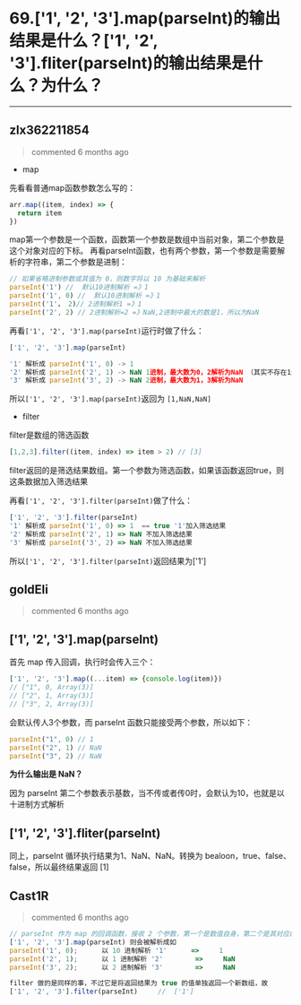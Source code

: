 
 # 69.['1', '2', '3'].map(parseInt)的输出结果是什么？['1', '2', '3'].fliter(parseInt)的输出结果是什么？为什么？ 
  
 ***
## zlx362211854 
 > commented 6 months ago 

* map

先看看普通map函数参数怎么写的：

```javascript
arr.map((item, index) => {
  return item
})

```
map第一个参数是一个函数，函数第一个参数是数组中当前对象，第二个参数是这个对象对应的下标。
再看parseInt函数，也有两个参数，第一个参数是需要解析的字符串，第二个参数是进制：

```javascript
// 如果省略进制参数或其值为 0，则数字将以 10 为基础来解析
parseInt('1') //  默认10进制解析 =》1
parseInt('1', 0) //  默认10进制解析 =》1
parseInt('1'， 2)// 2进制解析1 =》1
parseInt('2', 2) // 2进制解析=2 =》NaN,2进制中最大的数是1，所以为NaN

```
再看`['1', '2', '3'].map(parseInt)`运行时做了什么：

```javascript
['1', '2', '3'].map(parseInt)

'1' 解析成 parseInt('1', 0) -> 1
'2' 解析成 parseInt('2', 1) -> NaN 1进制，最大数为0，2解析为NaN （其实不存在1进制）
'3' 解析成 parseInt('3', 2) -> NaN 2进制，最大数为1，3解析为NaN

```
所以`['1', '2', '3'].map(parseInt)`返回为 `[1,NaN,NaN]`
* filter

filter是数组的筛选函数

```javascript
[1,2,3].filter((item, index) => item > 2) // [3]

```

filter返回的是筛选结果数组。第一个参数为筛选函数，如果该函数返回true，则这条数据加入筛选结果

再看`['1', '2', '3'].filter(parseInt)`做了什么：


```javascript
['1', '2', '3'].filter(parseInt)
'1' 解析成 parseInt('1', 0) => 1  == true '1'加入筛选结果
'2' 解析成 parseInt('2', 1) => NaN 不加入筛选结果
'3' 解析成 parseInt('3', 2) => NaN 不加入筛选结果

```
所以`['1', '2', '3'].filter(parseInt)`返回结果为['1']

## goldEli 
 > commented 6 months ago 

## ['1', '2', '3'].map(parseInt)

首先 map 传入回调，执行时会传入三个：


```javascript
['1', '2', '3'].map((...item) => {console.log(item)})
// ["1", 0, Array(3)]
// ["2", 1, Array(3)]
// ["3", 2, Array(3)]

```

会默认传人3个参数，而 parseInt 函数只能接受两个参数，所以如下：


```javascript
parseInt("1", 0) // 1
parseInt("2", 1) // NaN
parseInt("3", 2) // NaN

```

**为什么输出是 NaN？**
 
因为 parseInt 第二个参数表示基数，当不传或者传0时，会默认为10，也就是以十进制方式解析

## ['1', '2', '3'].fliter(parseInt)

同上，parseInt 循环执行结果为1、NaN、NaN。转换为 bealoon，true、false、false，所以最终结果返回 [1]
## Cast1R 
 > commented 6 months ago 


```javascript
// parseInt 作为 map 的回调函数，接收 2 个参数，第一个是数值自身，第二个是其对应的索引
['1', '2', '3'].map(parseInt) 则会被解析成如
parseInt('1', 0);      以 10 进制解析 '1'      =>     1
parseInt('2', 1);      以 1 进制解析 '2'        =>     NaN
parseInt('3', 2);      以 2 进制解析 '3'        =>     NaN

filter 做的是同样的事，不过它是将返回结果为 true 的值单独返回一个新数组，故
['1', '2', '3'].filter(parseInt)     //  ['1']

```